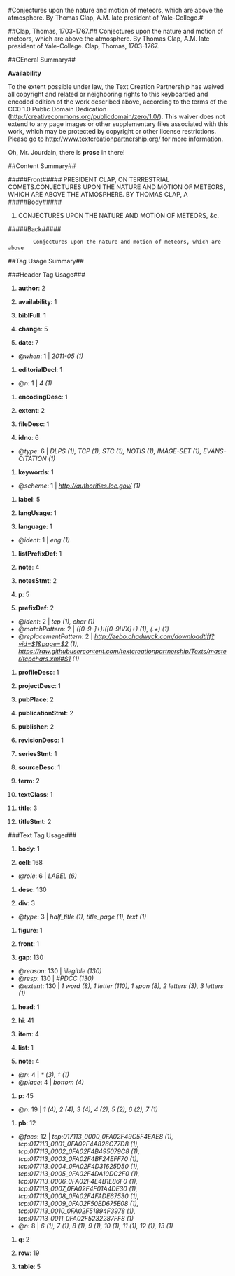 
#Conjectures upon the nature and motion of meteors, which are above the atmosphere. By Thomas Clap, A.M. late president of Yale-College.#

##Clap, Thomas, 1703-1767.##
Conjectures upon the nature and motion of meteors, which are above the atmosphere. By Thomas Clap, A.M. late president of Yale-College.
Clap, Thomas, 1703-1767.

##GEneral Summary##

**Availability**

To the extent possible under law, the Text Creation Partnership has waived all copyright and related or neighboring rights to this keyboarded and encoded edition of the work described above, according to the terms of the CC0 1.0 Public Domain Dedication (http://creativecommons.org/publicdomain/zero/1.0/). This waiver does not extend to any page images or other supplementary files associated with this work, which may be protected by copyright or other license restrictions. Please go to http://www.textcreationpartnership.org/ for more information.

Oh, Mr. Jourdain, there is **prose** in there! 


##Content Summary##

#####Front#####
PRESIDENT CLAP, ON TERRESTRIAL COMETS.CONJECTURES UPON THE NATURE AND MOTION OF METEORS, WHICH ARE ABOVE THE ATMOSPHERE. BY THOMAS CLAP, A
#####Body#####

1. CONJECTURES UPON THE NATURE AND MOTION OF METEORS, &c.

#####Back#####

   
      
         
            Conjectures upon the nature and motion of meteors, which are above
##Tag Usage Summary##

###Header Tag Usage###

1.  __author__: 2

1.  __availability__: 1

1.  __biblFull__: 1

1.  __change__: 5

1.  __date__: 7
  * @_when_: 1 | _2011-05 (1)_

1.  __editorialDecl__: 1
  * @_n_: 1 | _4 (1)_

1.  __encodingDesc__: 1

1.  __extent__: 2

1.  __fileDesc__: 1

1.  __idno__: 6
  * @_type_: 6 | _DLPS (1), TCP (1), STC (1), NOTIS (1), IMAGE-SET (1), EVANS-CITATION (1)_

1.  __keywords__: 1
  * @_scheme_: 1 | _http://authorities.loc.gov/ (1)_

1.  __label__: 5

1.  __langUsage__: 1

1.  __language__: 1
  * @_ident_: 1 | _eng (1)_

1.  __listPrefixDef__: 1

1.  __note__: 4

1.  __notesStmt__: 2

1.  __p__: 5

1.  __prefixDef__: 2
  * @_ident_: 2 | _tcp (1), char (1)_
  * @_matchPattern_: 2 | _([0-9\-]+):([0-9IVX]+) (1), (.+) (1)_
  * @_replacementPattern_: 2 | _http://eebo.chadwyck.com/downloadtiff?vid=$1&page=$2 (1), https://raw.githubusercontent.com/textcreationpartnership/Texts/master/tcpchars.xml#$1 (1)_

1.  __profileDesc__: 1

1.  __projectDesc__: 1

1.  __pubPlace__: 2

1.  __publicationStmt__: 2

1.  __publisher__: 2

1.  __revisionDesc__: 1

1.  __seriesStmt__: 1

1.  __sourceDesc__: 1

1.  __term__: 2

1.  __textClass__: 1

1.  __title__: 3

1.  __titleStmt__: 2



###Text Tag Usage###

1.  __body__: 1

1.  __cell__: 168
  * @_role_: 6 | _LABEL (6)_

1.  __desc__: 130

1.  __div__: 3
  * @_type_: 3 | _half_title (1), title_page (1), text (1)_

1.  __figure__: 1

1.  __front__: 1

1.  __gap__: 130
  * @_reason_: 130 | _illegible (130)_
  * @_resp_: 130 | _#PDCC (130)_
  * @_extent_: 130 | _1 word (8), 1 letter (110), 1 span (8), 2 letters (3), 3 letters (1)_

1.  __head__: 1

1.  __hi__: 41

1.  __item__: 4

1.  __list__: 1

1.  __note__: 4
  * @_n_: 4 | _* (3), † (1)_
  * @_place_: 4 | _bottom (4)_

1.  __p__: 45
  * @_n_: 19 | _1 (4), 2 (4), 3 (4), 4 (2), 5 (2), 6 (2), 7 (1)_

1.  __pb__: 12
  * @_facs_: 12 | _tcp:017113_0000_0FA02F49C5F4EAE8 (1), tcp:017113_0001_0FA02F4A826C77D8 (1), tcp:017113_0002_0FA02F4B495079C8 (1), tcp:017113_0003_0FA02F4BF24EFF70 (1), tcp:017113_0004_0FA02F4D31625D50 (1), tcp:017113_0005_0FA02F4DA10DC2F0 (1), tcp:017113_0006_0FA02F4E4B1E86F0 (1), tcp:017113_0007_0FA02F4F01A4DE30 (1), tcp:017113_0008_0FA02F4FADE67530 (1), tcp:017113_0009_0FA02F50ED675E08 (1), tcp:017113_0010_0FA02F51894F3978 (1), tcp:017113_0011_0FA02F5232287FF8 (1)_
  * @_n_: 8 | _6 (1), 7 (1), 8 (1), 9 (1), 10 (1), 11 (1), 12 (1), 13 (1)_

1.  __q__: 2

1.  __row__: 19

1.  __table__: 5

